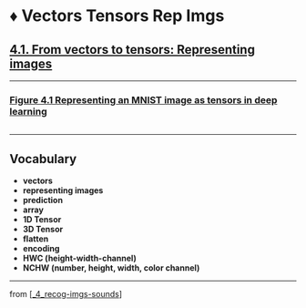 # ♦️ Vectors Tensors Rep Imgs

## [**4.1.** From vectors to tensors: Representing images](https://livebook.manning.com/book/deep-learning-with-javascript/chapter-4/9)

---

### [**Figure 4.1** Representing an MNIST image as tensors in deep learning](https://livebook.manning.com/book/deep-learning-with-javascript/chapter-4/ch04fig01)

<img src="">

---

## **Vocabulary**

- **vectors**
- **representing images**
- **prediction**
- **array**
- **1D Tensor**
- **3D Tensor**
- **flatten**
- **encoding**
- **HWC (height-width-channel)**
- **NCHW (number, height, width, color channel)**

---

from [[_4_recog-imgs-sounds]]

[//begin]: # "Autogenerated link references for markdown compatibility"
[_4_recog-imgs-sounds]: ../_4_recog-imgs-sounds.md "♦️ RECOG IMG MP3"
[//end]: # "Autogenerated link references"
